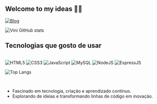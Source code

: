## Welcome to my ideas 🧠👾

[![Blog](https://img.shields.io/badge/Instagram-E4405F?style=for-the-badge&logo=instagram&logoColor=white)](https://www.instagram.com/vininsta__/)

![Vini GitHub stats](https://github-readme-stats.vercel.app/api?username=viniciusrodd&show_icons=true&theme=radical)

## Tecnologias que gosto de usar

<div style="display: inline-block"><br>
    <img src="https://img.shields.io/badge/HTML5-E34F26?style=for-the-badge&logo=html5&logoColor=white" alt="HTML5">
    <img src="https://img.shields.io/badge/CSS3-1572B6?style=for-the-badge&logo=css3&logoColor=white" alt="CSS3">
    <img src="https://img.shields.io/badge/JavaScript-F7DF1E?style=for-the-badge&logo=javascript&logoColor=black" alt="JavaScript">
    <img src="https://img.shields.io/badge/MySQL-00000F?style=for-the-badge&logo=mysql&logoColor=white" alt="MySQL">
    <img src="https://img.shields.io/badge/Node.js-43853D?style=for-the-badge&logo=node.js&logoColor=white" alt="NodeJS">
    <img src="https://img.shields.io/badge/Express.js-404D59?style=for-the-badge" alt="ExpressJS">
</div> 
<br>

![Top Langs](https://github-readme-stats.vercel.app/api/top-langs/?username=viniciusrodd&hide_progress=true)

<br>

- Fascinado em tecnologia, criação e aprendizado contínuo.
- Explorando de ideias e transformando linhas de código em inovação.
